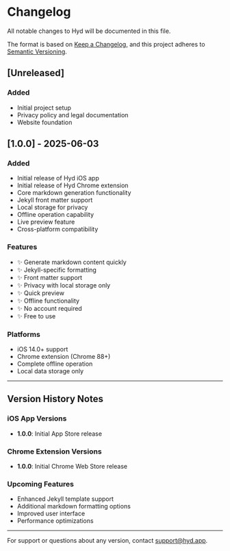 # Changelog

All notable changes to Hyd will be documented in this file.

The format is based on [Keep a Changelog](https://keepachangelog.com/en/1.0.0/), and this project adheres to [Semantic Versioning](https://semver.org/spec/v2.0.0.html).

## [Unreleased]

### Added

- Initial project setup
- Privacy policy and legal documentation
- Website foundation

## [1.0.0] - 2025-06-03

### Added

- Initial release of Hyd iOS app
- Initial release of Hyd Chrome extension
- Core markdown generation functionality
- Jekyll front matter support
- Local storage for privacy
- Offline operation capability
- Live preview feature
- Cross-platform compatibility

### Features

- ✨ Generate markdown content quickly
- ✨ Jekyll-specific formatting
- ✨ Front matter support
- ✨ Privacy with local storage only
- ✨ Quick preview
- ✨ Offline functionality
- ✨ No account required
- ✨ Free to use

### Platforms

- iOS 14.0+ support
- Chrome extension (Chrome 88+)
- Complete offline operation
- Local data storage only

---

## Version History Notes

### iOS App Versions

- **1.0.0**: Initial App Store release

### Chrome Extension Versions

- **1.0.0**: Initial Chrome Web Store release

### Upcoming Features

- Enhanced Jekyll template support
- Additional markdown formatting options
- Improved user interface
- Performance optimizations

---

For support or questions about any version, contact [support@hyd.app](mailto:support@hyd.app).
